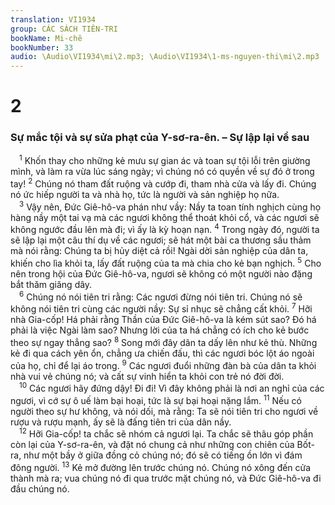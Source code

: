 ```yaml
---
translation: VI1934
group: CÁC SÁCH TIÊN-TRI
bookName: Mi-chê 
bookNumber: 33
audio: \Audio\VI1934\mi\2.mp3; \Audio\VI1934\1-ms-nguyen-thi\mi\2.mp3
---
```


<div class="title"><h1>2</h1><h3>Sự mắc tội và sự sửa phạt của Y-sơ-ra-ên. – Sự lập lại về sau</h3></div>
<span class="verse mi_2_1"> <sup>1</sup> Khốn thay cho những kẻ mưu sự gian ác và toan sự tội lỗi trên giường mình, và làm ra vừa lúc sáng ngày; vì chúng nó có quyền về sự đó ở trong tay! </span>
<span class="verse mi_2_2"><sup>2</sup> Chúng nó tham đất ruộng và cướp đi, tham nhà cửa và lấy đi. Chúng nó ức hiếp người ta và nhà họ, tức là người và sản nghiệp họ nữa. <br/></span>
<span class="verse mi_2_3"> <sup>3</sup> Vậy nên, Đức Giê-hô-va phán như vầy: Nầy ta toan tính nghịch cùng họ hàng nầy một tai vạ mà các ngươi không thể thoát khỏi cổ, và các ngươi sẽ không ngước đầu lên mà đi; vì ấy là kỳ hoạn nạn. </span>
<span class="verse mi_2_4"><sup>4</sup> Trong ngày đó, người ta sẽ lập lại một câu thí dụ về các ngươi; sẽ hát một bài ca thương sầu thảm mà nói rằng: Chúng ta bị hủy diệt cả rồi! Ngài dời sản nghiệp của dân ta, khiến cho lìa khỏi ta, lấy đất ruộng của ta mà chia cho kẻ bạn nghịch. </span>
<span class="verse mi_2_5"><sup>5</sup> Cho nên trong hội của Đức Giê-hô-va, ngươi sẽ không có một người nào đặng bắt thăm giăng dây. <br/></span>
<span class="verse mi_2_6"> <sup>6</sup> Chúng nó nói tiên tri rằng: Các ngươi đừng nói tiên tri. Chúng nó sẽ không nói tiên tri cùng các người nầy: Sự sỉ nhục sẽ chẳng cất khỏi. </span>
<span class="verse mi_2_7"><sup>7</sup> Hỡi nhà Gia-cốp! Há phải rằng Thần của Đức Giê-hô-va là kém sút sao? Đó há phải là việc Ngài làm sao? Nhưng lời của ta há chẳng có ích cho kẻ bước theo sự ngay thẳng sao? </span>
<span class="verse mi_2_8"><sup>8</sup> Song mới đây dân ta dấy lên như kẻ thù. Những kẻ đi qua cách yên ổn, chẳng ưa chiến đấu, thì các ngươi bóc lột áo ngoài của họ, chỉ để lại áo trong. </span>
<span class="verse mi_2_9"><sup>9</sup> Các ngươi đuổi những đàn bà của dân ta khỏi nhà vui vẻ chúng nó; và cất sự vinh hiển ta khỏi con trẻ nó đời đời. <br/></span>
<span class="verse mi_2_10"> <sup>10</sup> Các ngươi hãy đứng dậy! Đi đi! Vì đây không phải là nơi an nghỉ của các ngươi, vì cớ sự ô uế làm bại hoại, tức là sự bại hoại nặng lắm. </span>
<span class="verse mi_2_11"><sup>11</sup> Nếu có người theo sự hư không, và nói dối, mà rằng: Ta sẽ nói tiên tri cho ngươi về rượu và rượu mạnh, ấy sẽ là đấng tiên tri của dân nầy. <br/></span>
<span class="verse mi_2_12"> <sup>12</sup> Hỡi Gia-cốp! ta chắc sẽ nhóm cả ngươi lại. Ta chắc sẽ thâu góp phần còn lại của Y-sơ-ra-ên, và đặt nó chung cả như những con chiên của Bốt-ra, như một bầy ở giữa đồng cỏ chúng nó; đó sẽ có tiếng ồn lớn vì đám đông người. </span>
<span class="verse mi_2_13"><sup>13</sup> Kẻ mở đường lên trước chúng nó. Chúng nó xông đến cửa thành mà ra; vua chúng nó đi qua trước mặt chúng nó, và Đức Giê-hô-va đi đầu chúng nó. <br/></span>
